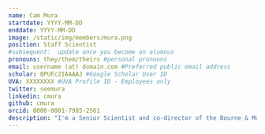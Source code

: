 ```yaml
---
name: Cam Mura
startdate: YYYY-MM-DD
enddate: YYYY-MM-DD
image: /static/img/members/mura.png
position: Staff Scientist
#subsequent:  update once you become an alumnus
pronouns: they/them/theirs #personal pronouns
email: username (at) domain.com #Preferred public email address
scholar: 8PUFc2IAAAAJ #Google Scholar User ID
UVA: XXXXXXXX #UVA Profile ID - Employees only
twitter: seemura
linkedin: cmura
github: cmura
orcid: 0000-0001-7985-2561
description: "I'm a Senior Scientist and co-director of the Bourne & Mura Computational Biosciences Lab, based in the Department of Biomedical Engineering at the University of Virginia; earlier on, I was an Assistant Professor of Chemistry at UVA (2008-2018). My scientific background, and most of my research interests, are in the areas of structural biology, molecular biophysics and computational biology, particularly as regards the evolution of RNA-associated ribonucleoprotein assemblies, protein folds, and protein-protein interactions. I've also become interested in the data sciences and its attendant approaches (e.g., deep learning and other machine learning paradigms), as applied to the aforementioned scientific domains."
---
```


